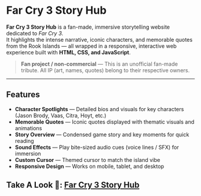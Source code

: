 # Far Cry 3 Story Hub

**Far Cry 3 Story Hub** is a fan-made, immersive storytelling website dedicated to *Far Cry 3*.  
It highlights the intense narrative, iconic characters, and memorable quotes from the Rook Islands — all wrapped in a responsive, interactive web experience built with **HTML, CSS, and JavaScript**.

>  **Fan project / non-commercial** — This is an unofficial fan-made tribute. All IP (art, names, quotes) belong to their respective owners.

---

##  Features

-  **Character Spotlights** — Detailed bios and visuals for key characters (Jason Brody, Vaas, Citra, Hoyt, etc.)  
-  **Memorable Quotes** — Iconic quotes displayed with thematic visuals and animations  
-  **Story Overview** — Condensed game story and key moments for quick reading  
-  **Sound Effects** — Play bite-sized audio cues (voice lines / SFX) for immersion  
-  **Custom Cursor** — Themed cursor to match the island vibe  
-  **Responsive Design** — Works on mobile, tablet, and desktop 

## Take A Look 👀: [Far Cry 3 Story Hub](https://roobis-c.github.io/FontEnd-FC3-StoryHub-/)

